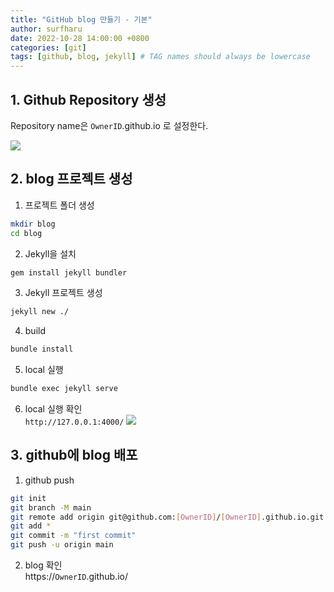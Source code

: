 ```yaml
---
title: "GitHub blog 만들기 - 기본"
author: surfharu
date: 2022-10-28 14:00:00 +0800
categories: [git]
tags: [github, blog, jekyll] # TAG names should always be lowercase
---
```


## 1. Github Repository 생성

Repository name은 `OwnerID`.github.io 로 설정한다. 

![](/assets/images/github-2-1.png)

## 2. blog 프로젝트 생성

1. 프로젝트 폴더 생성
```bash
mkdir blog
cd blog
```

2. Jekyll을 설치
```bash
gem install jekyll bundler
```

3. Jekyll 프로젝트 생성
```bash
jekyll new ./
```

4. build
```bash
bundle install
```

5. local 실행
```bash
bundle exec jekyll serve
```

6. local 실행 확인  
`http://127.0.0.1:4000/`
![](/assets/images/github-2-2.png)


## 3. github에 blog 배포

1. github push
```bash
git init
git branch -M main
git remote add origin git@github.com:[OwnerID]/[OwnerID].github.io.git
git add *
git commit -m "first commit"
git push -u origin main
```

2. blog 확인    
https://`OwnerID`.github.io/